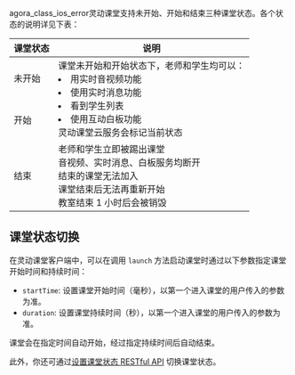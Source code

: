 agora_class_ios_error灵动课堂支持未开始、开始和结束三种课堂状态。各个状态的说明详见下表：

<table>
<thead>
  <tr>
    <th>课堂状态</th>
    <th>说明</th>
  </tr>
</thead>
<tbody>
  <tr>
    <td>未开始</td>
		<td rowspan="2">课堂未开始和开始状态下，老师和学生均可以：<li>用实时音视频功能</li><li>使用实时消息功能</li><li>看到学生列表</li><li>使用互动白板功能</li>灵动课堂云服务会标记当前状态</td>
  </tr>
  <tr>
    <td>开始</td>
  </tr>
  <tr>
    <td>结束</td>
    <td>老师和学生立即被踢出课堂<br>音视频、实时消息、白板服务均断开<br>结束的课堂无法加入<br>课堂结束后无法再重新开始<br>教室结束 1 小时后会被销毁</td>
  </tr>
</tbody>
</table>

## 课堂状态切换

在灵动课堂客户端中，可以在调用 `launch` 方法启动课堂时通过以下参数指定课堂开始时间和持续时间：

- `startTime`: 设置课堂开始时间（毫秒），以第一个进入课堂的用户传入的参数为准。
- `duration`: 设置课堂持续时间（秒），以第一个进入课堂的用户传入的参数为准。

课堂会在指定时间自动开始，经过指定持续时间后自动结束。

此外，你还可通过[设置课堂状态 RESTful API](./agora_class_restful_api#设置课堂状态) 切换课堂状态。